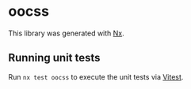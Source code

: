 # oocss

This library was generated with [Nx](https://nx.dev).

## Running unit tests

Run `nx test oocss` to execute the unit tests via [Vitest](https://vitest.dev/).
